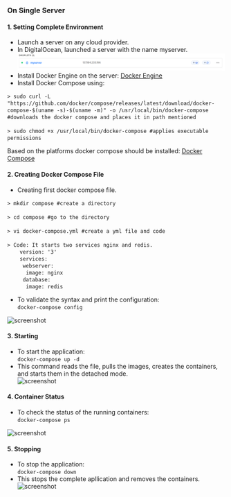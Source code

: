 ### On Single Server  
#### 1. Setting Complete Environment  
- Launch a server on any cloud provider.  
- In DigitalOcean, launched a server with the name myserver.  
![screenshot](https://github.com/saimanasak/docker/blob/main/orchestrartion/compose/screenshots/node.png)  
- Install Docker Engine on the server: [ Docker Engine ](https://github.com/saimanasak/docker/blob/main/orchestrartion/swarm/swarm_handson.md#docker-engine-installation)
- Install Docker Compose using:  
```
> sudo curl -L "https://github.com/docker/compose/releases/latest/download/docker-compose-$(uname -s)-$(uname -m)" -o /usr/local/bin/docker-compose #downloads the docker compose and places it in path mentioned

> sudo chmod +x /usr/local/bin/docker-compose #applies executable permissions
```
Based on the platforms docker compose should be installed: [ Docker Compose ](https://docs.docker.com/compose/install/)

#### 2. Creating Docker Compose File  
- Creating first docker compose file.  
```
> mkdir compose #create a directory

> cd compose #go to the directory

> vi docker-compose.yml #create a yml file and code

> Code: It starts two services nginx and redis.
    version: '3'
    services:
     webserver:
      image: nginx
     database:
      image: redis
```
- To validate the syntax and print the configuration:  
`docker-compose config`  

![screenshot](https://github.com/saimanasak/docker/blob/main/orchestrartion/swarm/screenshots/first_dc.png)

#### 3. Starting 
- To start the application:  
`docker-compose up -d`  
- This command reads the file, pulls the images, creates the containers, and starts them in the detached mode.    
![screenshot](https://github.com/saimanasak/docker/blob/main/orchestrartion/swarm/screenshots/first_dc_up.png)  

#### 4. Container Status  
- To check the status of the running containers:  
`docker-compose ps`  

![screenshot](https://github.com/saimanasak/docker/blob/main/orchestrartion/swarm/screenshots/dc_ps.png)  

#### 5. Stopping  
- To stop the application:  
`docker-compose down`  
- This stops the complete apllication and removes the containers.  
![screenshot](https://github.com/saimanasak/docker/blob/main/orchestrartion/swarm/screenshots/first_dc_down.png)